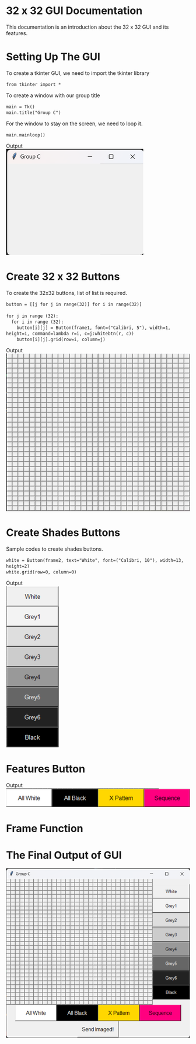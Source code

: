 # 32 x 32 GUI Documentation 
This documentation is an introduction about the 32 x 32 GUI and its features. 

# Setting Up The GUI
To create a tkinter GUI, we need to import the tkinter library 
```
from tkinter import *
```

To create a window with our group title  
```
main = Tk()
main.title("Group C")
```

For the window to stay on the screen, we need to loop it. 
```
main.mainloop()
```

Output <br>
![](images/window.png)

# Create 32 x 32 Buttons
To create the 32x32 buttons, list of list is required. 
```
button = [[j for j in range(32)] for i in range(32)]

for j in range (32):
  for i in range (32):
    button[i][j] = Button(frame1, font=("Calibri, 5"), width=1, height=1, command=lambda r=i, c=j:whitebtn(r, c))
    button[i][j].grid(row=i, column=j)
```
Output <br>
![](images/whitebtns.png)

# Create Shades Buttons
Sample codes to create shades buttons. 
```
white = Button(frame2, text="White", font=("Calibri, 10"), width=13, height=2)
white.grid(row=0, column=0)
```

Output <br>
![](images/colour%20btns.png)

# Features Button 

Output <br>
![](images/features%20btn.png)

# Frame Function


# The Final Output of GUI 
![](images/32gui.png)